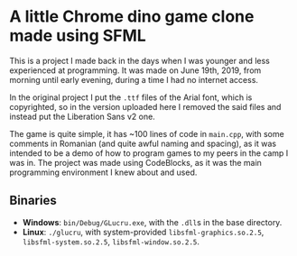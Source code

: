 # A little Chrome dino game clone made using SFML

This is a project I made back in the days when I was younger and less experienced at programming.
It was made on June 19th, 2019, from morning until early evening, during a time I had no internet access.

In the original project I put the `.ttf` files of the Arial font, which is copyrighted, so in the version uploaded here I removed the said files and instead put the Liberation Sans v2 one.

The game is quite simple, it has ~100 lines of code in `main.cpp`, with some comments in Romanian (and quite awful naming and spacing), as it was intended to be a demo of how to program games to my peers in the camp I was in.
The project was made using CodeBlocks, as it was the main programming environment I knew about and used.

## Binaries
- __Windows__: `bin/Debug/GLucru.exe`, with the `.dll`s in the base directory.
- __Linux__: `./glucru`, with system-provided `libsfml-graphics.so.2.5`, `libsfml-system.so.2.5`, `libsfml-window.so.2.5`.
